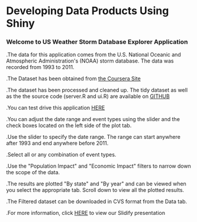 # Developing Data Products Using Shiny

### Welcome to US Weather Storm Database Explorer Application

.The data for this application comes from the U.S. National Oceanic and Atmospheric Administration's (NOAA) storm database. The data was recorded from 1993 to 2011. 

.The Dataset has been obtained from [the Coursera Site](https://d396qusza40orc.cloudfront.net/repdata%2Fdata%2FStormData.csv.bz2)

.The dataset has been processed and cleaned up. The tidy dataset as well as the the source code (server.R and ui.R) are available on [GITHUB](http://github.com/me2181904/Developing_Data_Products_Using_Shiny) 

.You can test drive this application [HERE](https://me2181904.shinyapps.io/USSevereWeatherApp)

.You can adjust the date range and event types using the slider and the check boxes located on the left side of the plot tab. 

.Use the slider to specify the date range. The range can start anywhere after 1993 and end anywhere before 2011.

.Select all or any combination of event types. 

.Use the "Population Impact" and "Economic Impact" filters to narrow down the scope of the data. 

.The results are plotted "By state" and "By year" and can be viewed when you select the appropriate tab. Scroll down to view all the plotted results. 

.The Filtered dataset can be downloaded in CVS format from the Data tab. 

.For more information, click [HERE](http://rpubs.com/me2181904/USStormData) to view our Slidify presentation
